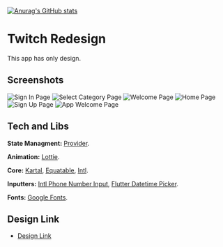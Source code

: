 [![Anurag's GitHub stats](https://github-readme-stats.vercel.app/api?username=Prometheum01)](https://github.com/anuraghazra/github-readme-stats)

# Twitch Redesign

This app has only design.
## Screenshots

![Sign In Page](https://user-images.githubusercontent.com/85996021/193614397-ba061f67-001e-4b5d-9cf1-54bade7c11e6.jpg)
![Select Category Page](https://user-images.githubusercontent.com/85996021/193614442-6b13390d-17a0-49be-a272-c243dbe0da9e.jpg)
![Welcome Page](https://user-images.githubusercontent.com/85996021/193614437-e3bf8eee-0a2d-43ac-a1a9-87067086b3bb.jpg)
![Home Page](https://user-images.githubusercontent.com/85996021/193614421-9d0bb659-0da7-4b32-b326-15d9a70b9bd5.jpg)
![Sign Up Page](https://user-images.githubusercontent.com/85996021/193615486-c5925cfa-29d0-4a5e-aca2-98ab9b396b0d.jpg)
![App Welcome Page](https://user-images.githubusercontent.com/85996021/193614418-8e4d7aaf-c1df-428e-aac4-2e36302c5734.jpg)
## Tech and Libs

**State Managment:** [Provider](https://pub.dev/packages/provider).

**Animation:** [Lottie](https://pub.dev/packages/lottie).

**Core:** [Kartal](https://pub.dev/packages/kartal), [Equatable](https://pub.dev/packages/equatable), [Intl](https://pub.dev/packages/intl).

**Inputters:** [Intl Phone Number Input](https://pub.dev/packages/intl_phone_number_input), [Flutter Datetime Picker](https://pub.dev/packages/flutter_datetime_picker).

**Fonts:** [Google Fonts](https://pub.dev/packages/google_fonts).



## Design Link

- [Design Link](https://www.uplabs.com/posts/twitch-app-redesign-afd6be2b-706e-4c7e-9a1b-aa57edb1154e)
